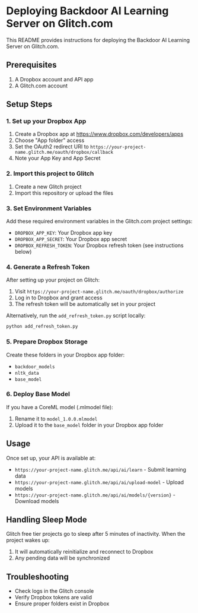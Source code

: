 # Deploying Backdoor AI Learning Server on Glitch.com

This README provides instructions for deploying the Backdoor AI Learning Server on Glitch.com.

## Prerequisites

1. A Dropbox account and API app
2. A Glitch.com account

## Setup Steps

### 1. Set up your Dropbox App

1. Create a Dropbox app at https://www.dropbox.com/developers/apps
2. Choose "App folder" access
3. Set the OAuth2 redirect URI to `https://your-project-name.glitch.me/oauth/dropbox/callback`
4. Note your App Key and App Secret

### 2. Import this project to Glitch

1. Create a new Glitch project
2. Import this repository or upload the files

### 3. Set Environment Variables

Add these required environment variables in the Glitch.com project settings:

- `DROPBOX_APP_KEY`: Your Dropbox app key
- `DROPBOX_APP_SECRET`: Your Dropbox app secret
- `DROPBOX_REFRESH_TOKEN`: Your Dropbox refresh token (see instructions below)

### 4. Generate a Refresh Token

After setting up your project on Glitch:

1. Visit `https://your-project-name.glitch.me/oauth/dropbox/authorize`
2. Log in to Dropbox and grant access
3. The refresh token will be automatically set in your project

Alternatively, run the `add_refresh_token.py` script locally:

```bash
python add_refresh_token.py
```

### 5. Prepare Dropbox Storage

Create these folders in your Dropbox app folder:
- `backdoor_models`
- `nltk_data`
- `base_model`

### 6. Deploy Base Model

If you have a CoreML model (.mlmodel file):
1. Rename it to `model_1.0.0.mlmodel`
2. Upload it to the `base_model` folder in your Dropbox app folder

## Usage

Once set up, your API is available at:
- `https://your-project-name.glitch.me/api/ai/learn` - Submit learning data
- `https://your-project-name.glitch.me/api/ai/upload-model` - Upload models
- `https://your-project-name.glitch.me/api/ai/models/{version}` - Download models

## Handling Sleep Mode

Glitch free tier projects go to sleep after 5 minutes of inactivity. When the project wakes up:

1. It will automatically reinitialize and reconnect to Dropbox
2. Any pending data will be synchronized

## Troubleshooting

- Check logs in the Glitch console
- Verify Dropbox tokens are valid
- Ensure proper folders exist in Dropbox
